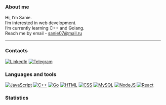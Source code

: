 ### About me
Hi, I’m Sanie.\
I’m interested in web development.\
I’m currently learning C++ and Golang.\
Reach me by email - sanie07@mail.ru
________________________________________________________________________________________________
### Contacts
[![LinkedIn](https://img.shields.io/badge/LinkedIn-0A66C2?logo=linkedin&logoColor=fff)](#)
[![Telegram](https://img.shields.io/badge/Telegram-2CA5E0?logo=telegram&logoColor=white)](#)

### Languages and tools
[![JavaScript](https://img.shields.io/badge/JavaScript-F7DF1E?logo=javascript&logoColor=000)](#)
[![C++](https://img.shields.io/badge/C++-%2300599C.svg?logo=c%2B%2B&logoColor=white)](#)
[![Go](https://img.shields.io/badge/Go-%2300ADD8.svg?&logo=go&logoColor=white)](#)
[![HTML](https://img.shields.io/badge/HTML-%23E34F26.svg?logo=html5&logoColor=white)](#)
[![CSS](https://img.shields.io/badge/CSS-1572B6?logo=css3&logoColor=fff)](#)
[![MySQL](https://img.shields.io/badge/MySQL-4479A1?logo=mysql&logoColor=fff)](#)
[![NodeJS](https://img.shields.io/badge/Node.js-6DA55F?logo=node.js&logoColor=white)](#)
[![React](https://img.shields.io/badge/React-%2320232a.svg?logo=react&logoColor=%2361DAFB)](#)

### Statistics
<div id="stat" align="center">
    <img src="http://github-profile-summary-cards.vercel.app/api/cards/profile-details?username=yakubova6&theme=omni" alt=""/>
    <img src="http://github-profile-summary-cards.vercel.app/api/cards/most-commit-language?username=yakubova6&theme=omni" alt=""/>
     <img src="http://github-profile-summary-cards.vercel.app/api/cards/stats?username=yakubova6&theme=omni" alt=""/>
</div>
